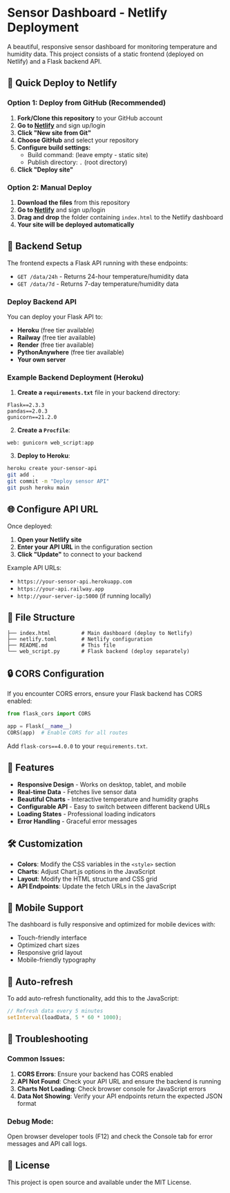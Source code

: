 # Sensor Dashboard - Netlify Deployment

A beautiful, responsive sensor dashboard for monitoring temperature and humidity data. This project consists of a static frontend (deployed on Netlify) and a Flask backend API.

## 🚀 Quick Deploy to Netlify

### Option 1: Deploy from GitHub (Recommended)

1. **Fork/Clone this repository** to your GitHub account
2. **Go to [Netlify](https://netlify.com)** and sign up/login
3. **Click "New site from Git"**
4. **Choose GitHub** and select your repository
5. **Configure build settings:**
   - Build command: (leave empty - static site)
   - Publish directory: `.` (root directory)
6. **Click "Deploy site"**

### Option 2: Manual Deploy

1. **Download the files** from this repository
2. **Go to [Netlify](https://netlify.com)** and sign up/login
3. **Drag and drop** the folder containing `index.html` to the Netlify dashboard
4. **Your site will be deployed automatically**

## 🔧 Backend Setup

The frontend expects a Flask API running with these endpoints:

- `GET /data/24h` - Returns 24-hour temperature/humidity data
- `GET /data/7d` - Returns 7-day temperature/humidity data

### Deploy Backend API

You can deploy your Flask API to:
- **Heroku** (free tier available)
- **Railway** (free tier available)
- **Render** (free tier available)
- **PythonAnywhere** (free tier available)
- **Your own server**

### Example Backend Deployment (Heroku)

1. **Create a `requirements.txt`** file in your backend directory:
```
Flask==2.3.3
pandas==2.0.3
gunicorn==21.2.0
```

2. **Create a `Procfile`**:
```
web: gunicorn web_script:app
```

3. **Deploy to Heroku**:
```bash
heroku create your-sensor-api
git add .
git commit -m "Deploy sensor API"
git push heroku main
```

## 🌐 Configure API URL

Once deployed:

1. **Open your Netlify site**
2. **Enter your API URL** in the configuration section
3. **Click "Update"** to connect to your backend

Example API URLs:
- `https://your-sensor-api.herokuapp.com`
- `https://your-api.railway.app`
- `http://your-server-ip:5000` (if running locally)

## 📁 File Structure

```
├── index.html          # Main dashboard (deploy to Netlify)
├── netlify.toml        # Netlify configuration
├── README.md           # This file
└── web_script.py       # Flask backend (deploy separately)
```

## 🔒 CORS Configuration

If you encounter CORS errors, ensure your Flask backend has CORS enabled:

```python
from flask_cors import CORS

app = Flask(__name__)
CORS(app)  # Enable CORS for all routes
```

Add `flask-cors==4.0.0` to your `requirements.txt`.

## 🎨 Features

- **Responsive Design** - Works on desktop, tablet, and mobile
- **Real-time Data** - Fetches live sensor data
- **Beautiful Charts** - Interactive temperature and humidity graphs
- **Configurable API** - Easy to switch between different backend URLs
- **Loading States** - Professional loading indicators
- **Error Handling** - Graceful error messages

## 🛠️ Customization

- **Colors**: Modify the CSS variables in the `<style>` section
- **Charts**: Adjust Chart.js options in the JavaScript
- **Layout**: Modify the HTML structure and CSS grid
- **API Endpoints**: Update the fetch URLs in the JavaScript

## 📱 Mobile Support

The dashboard is fully responsive and optimized for mobile devices with:
- Touch-friendly interface
- Optimized chart sizes
- Responsive grid layout
- Mobile-friendly typography

## 🔄 Auto-refresh

To add auto-refresh functionality, add this to the JavaScript:

```javascript
// Refresh data every 5 minutes
setInterval(loadData, 5 * 60 * 1000);
```

## 🚨 Troubleshooting

### Common Issues:

1. **CORS Errors**: Ensure your backend has CORS enabled
2. **API Not Found**: Check your API URL and ensure the backend is running
3. **Charts Not Loading**: Check browser console for JavaScript errors
4. **Data Not Showing**: Verify your API endpoints return the expected JSON format

### Debug Mode:

Open browser developer tools (F12) and check the Console tab for error messages and API call logs.

## 📄 License

This project is open source and available under the MIT License. 